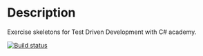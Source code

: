 # Description

Exercise skeletons for Test Driven Development with C# academy.

[![Build status](https://ci.appveyor.com/api/projects/status/6v1gebkrjpovrua1/branch/master?svg=true)](https://ci.appveyor.com/project/MarcoRavicini/tddacademy/branch/master)